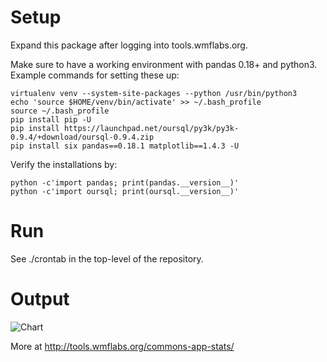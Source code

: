 # Setup

Expand this package after logging into tools.wmflabs.org.

Make sure to have a working environment with pandas 0.18+ and python3. Example commands for setting these up:

    virtualenv venv --system-site-packages --python /usr/bin/python3
    echo 'source $HOME/venv/bin/activate' >> ~/.bash_profile
    source ~/.bash_profile
    pip install pip -U
    pip install https://launchpad.net/oursql/py3k/py3k-0.9.4/+download/oursql-0.9.4.zip
    pip install six pandas==0.18.1 matplotlib==1.4.3 -U

Verify the installations by:

    python -c'import pandas; print(pandas.__version__)'
    python -c'import oursql; print(oursql.__version__)'

# Run

See ./crontab in the top-level of the repository.

# Output

![Chart](https://tools.wmflabs.org/commons-app-stats/latest.svg)

More at http://tools.wmflabs.org/commons-app-stats/
